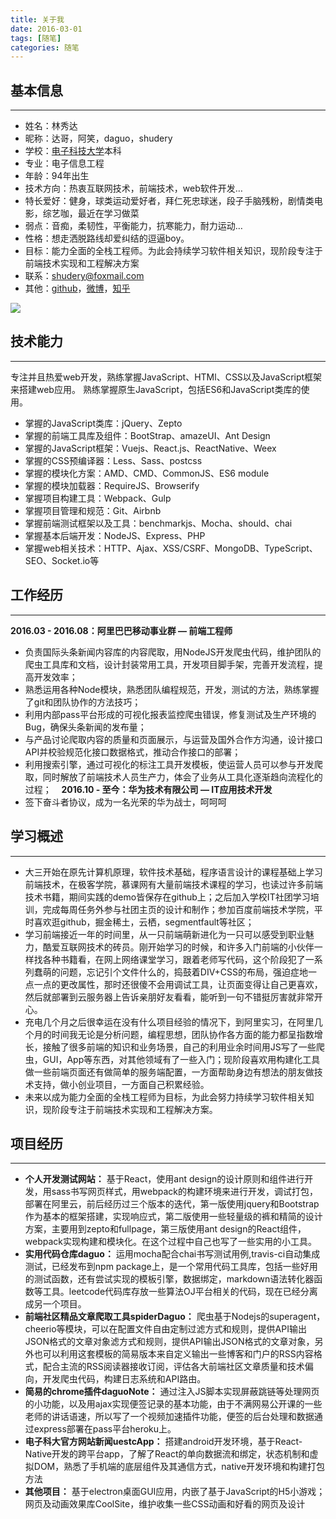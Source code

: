 ```yaml
---
title: 关于我
date: 2016-03-01
tags: [随笔]
categories: 随笔
---
```

## **基本信息**
***

- 姓名：林秀达
- 昵称：达哥，阿笑，daguo，shudery
- 学校：[电子科技大学](http://www.uestc.edu.cn/)本科
- 专业：电子信息工程
- 年龄：94年出生
- 技术方向：热衷互联网技术，前端技术，web软件开发…
- 特长爱好：健身，球类运动爱好者，拜仁死忠球迷，段子手脑残粉，剧情类电影，综艺咖，最近在学习做菜
- 弱点：音痴，柔韧性，平衡能力，抗寒能力，耐力运动…
- 性格：想走洒脱路线却爱纠结的逗逼boy。
- 目标：能力全面的全栈工程师。为此会持续学习软件相关知识，现阶段专注于前端技术实现和工程解决方案
- 联系：[shudery@foxmail.com](mailto:shudery@foxmail.com)
- 其他：[github](https://github.com/shudery)，[微博](http://weibo.com/u/2250284282?refer_flag=1001030101_&is_all=1)，[知乎](https://www.zhihu.com/people/lin-xiu-da)
<!--more-->

![](/images/about.jpg)

## **技术能力**
***

专注并且热爱web开发，熟练掌握JavaScript、HTMl、CSS以及JavaScript框架来搭建web应用。
熟练掌握原生JavaScript，包括ES6和JavaScript类库的使用。
- 掌握的JavaScript类库：jQuery、Zepto
- 掌握的前端工具库及组件：BootStrap、amazeUI、Ant Design
- 掌握的JavaScript框架：Vuejs、React.js、ReactNative、Weex
- 掌握的CSS预编译器：Less、Sass、postcss
- 掌握的模块化方案：AMD、CMD、CommonJS、ES6 module
- 掌握的模块加载器：RequireJS、Browserify
- 掌握项目构建工具：Webpack、Gulp
- 掌握项目管理和规范：Git、Airbnb
- 掌握前端测试框架以及工具：benchmarkjs、Mocha、should、chai
- 掌握基本后端开发：NodeJS、Express、PHP
- 掌握web相关技术：HTTP、Ajax、XSS/CSRF、MongoDB、TypeScript、SEO、Socket.io等

## **工作经历**
***

**2016.03 - 2016.08：阿里巴巴移动事业群 — 前端工程师**
- 负责国际头条新闻内容库的内容爬取，用NodeJS开发爬虫代码，维护团队的爬虫工具库和文档，设计封装常用工具，开发项目脚手架，完善开发流程，提高开发效率；
- 熟悉运用各种Node模块，熟悉团队编程规范，开发，测试的方法，熟练掌握了git和团队协作的方法技巧；
- 利用内部pass平台形成的可视化报表监控爬虫错误，修复测试及生产环境的Bug，确保头条新闻的发布量；
- 与产品讨论爬取内容的质量和页面展示，与运营及国外合作方沟通，设计接口API并校验规范化接口数据格式，推动合作接口的部署； 
- 利用搜索引擎，通过可视化的标注工具开发模板，使运营人员可以参与开发爬取，同时解放了前端技术人员生产力，体会了业务从工具化逐渐趋向流程化的过程； 
 
**2016.10 - 至今：华为技术有限公司 — IT应用技术开发**
- 签下奋斗者协议，成为一名光荣的华为战士，呵呵呵


## **学习概述**
***

- 大三开始在原先计算机原理，软件技术基础，程序语言设计的课程基础上学习前端技术，在极客学院，慕课网有大量前端技术课程的学习，也读过许多前端技术书籍，期间实践的demo皆保存在github上；之后加入学校IT社团学习培训，完成每周任务外参与社团主页的设计和制作；参加百度前端技术学院，平时喜欢逛github，掘金稀土，云栖，segmentfault等社区；
- 学习前端接近一年的时间里，从一只前端萌新进化为一只可以感受到职业魅力，酷爱互联网技术的砖员。刚开始学习的时候，和许多入门前端的小伙伴一样找各种书籍看，在网上网络课堂学习，跟着老师写代码，这个阶段犯了一系列蠢萌的问题，忘记引个文件什么的，捣鼓着DIV+CSS的布局，强迫症地一点一点的更改属性，那时还很傻不会用调试工具，让页面变得让自己更喜欢，然后就部署到云服务器上告诉亲朋好友看看，能听到一句不错挺厉害就非常开心。
- 充电几个月之后很幸运在没有什么项目经验的情况下，到阿里实习，在阿里几个月的时间我无论是分析问题，编程思想，团队协作各方面的能力都呈指数增长，接触了很多前端的知识和业务场景，自己的利用业余时间用JS写了一些爬虫，GUI，App等东西，对其他领域有了一些入门；现阶段喜欢用构建化工具做一些前端页面还有做简单的服务端配置，一方面帮助身边有想法的朋友做技术支持，做小创业项目，一方面自己积累经验。
- 未来以成为能力全面的全栈工程师为目标，为此会努力持续学习软件相关知识，现阶段专注于前端技术实现和工程解决方案。


## **项目经历**
***

- **个人开发测试网站：**
基于React，使用ant design的设计原则和组件进行开发，用sass书写网页样式，用webpack的构建环境来进行开发，调试打包，部署在阿里云，前后经历过三个版本的迭代，第一版使用jquery和Bootstrap作为基本的框架搭建，实现响应式，第二版使用一些轻量级的裤和精简的设计方案，主要用到zepto和fullpage，第三版使用ant design的React组件，webpack实现构建和模块化。在这个过程中自己也写了一些实用的小工具。
- **实用代码仓库daguo：**
运用mocha配合chai书写测试用例,travis-ci自动集成测试，已经发布到npm package上，是一个常用代码工具库，包括一些好用的测试函数，还有尝试实现的模板引擎，数据绑定，markdown语法转化器函数等工具。leetcode代码库存放一些算法OJ平台相关的代码，现在已经分离成另一个项目。
- **前端社区精品文章爬取工具spiderDaguo：**
爬虫基于Nodejs的superagent，cheerio等模块，可以在配置文件自由定制过滤方式和规则，提供API输出JSON格式的文章对象滤方式和规则，提供API输出JSON格式的文章对象，另外也可以利用这套模板的简易版本来自定义输出一些博客和门户的RSS内容格式，配合主流的RSS阅读器接收订阅，评估各大前端社区文章质量和技术偏向，开发爬虫代码，构建日志系统和API路由。
- **简易的chrome插件daguoNote：**
通过注入JS脚本实现屏蔽跳链等处理网页的小功能，以及用ajax实现便签记录的基本功能，由于不满网易公开课的一些老师的讲话语速，所以写了一个视频加速插件功能，便签的后台处理和数据通过express部署在pass平台heroku上。
- **电子科大官方网站新闻uestcApp：**
搭建android开发环境，基于React-Native开发的跨平台app，了解了React的单向数据流和绑定，状态机制和虚拟DOM，熟悉了手机端的底层组件及其通信方式，native开发环境和构建打包方法 
- **其他项目：**
基于electron桌面GUI应用，内嵌了基于JavaScript的H5小游戏；网页及动画效果库CoolSite，维护收集一些CSS动画和好看的网页及设计




